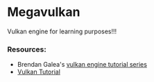 # Megavulkan

Vulkan engine for learning purposes!!!

### Resources:
- Brendan Galea's [vulkan engine tutorial series](https://www.youtube.com/channel/UC9pXmjxsQHeFH9vgCeRsHcw)
- [Vulkan Tutorial](https://vulkan-tutorial.com/Introduction)
